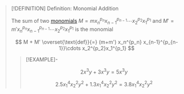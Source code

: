 >[!DEFINITION] Definition: Monomial Addition
>
>The sum of two [monomials](Monomial.md) $M = m x_n^{p_n} x_{n-1}^{p_{n-1}}\cdots x_2^{p_2}x_1^{p_1}$ and $M' = m' x_n^{p_n} x_{n-1}^{p_{n-1}}\cdots x_2^{p_2}x_1^{p_1}$ is the monomial
>
>$$
>M + M' \overset{\text{def}}{=} (m+m') x_n^{p_n} x_{n-1}^{p_{n-1}}\cdots x_2^{p_2}x_1^{p_1}
>$$
>
>>[!EXAMPLE]-
>>
>>$$
>>2 x^3 y + 3 x^3 y = 5 x^3 y
>>$$
>>
>>$$
>>2.5 x_1^4 x_2^2 y^2 + 1.3 x_1^4 x_2^2 y^2 = 3.8 x_1^4 x_2^2 y^2
>>$$
>>
>